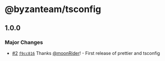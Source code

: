 # @byzanteam/tsconfig

## 1.0.0

### Major Changes

- [#2](https://github.com/Byzanteam/jet-linter/pull/2) [`f9cc816`](https://github.com/Byzanteam/jet-linter/commit/f9cc81670145beb04e727cd8386e44ebe8da5e13) Thanks [@moonRider](https://github.com/moonRider)! - First release of prettier and tsconfig

